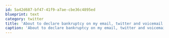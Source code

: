 ```yaml
---
id: 5a42d687-bf47-41f9-a7ae-cbe36c4895ed
blueprint: text
category: twitter
title: 'About to declare bankruptcy on my email, twitter and voicemail. Sorry for being so laggy with responses this past 2 weeks everyone.'
caption: 'About to declare bankruptcy on my email, twitter and voicemail. Sorry for being so laggy with responses this past 2 weeks everyone.'
---
```

